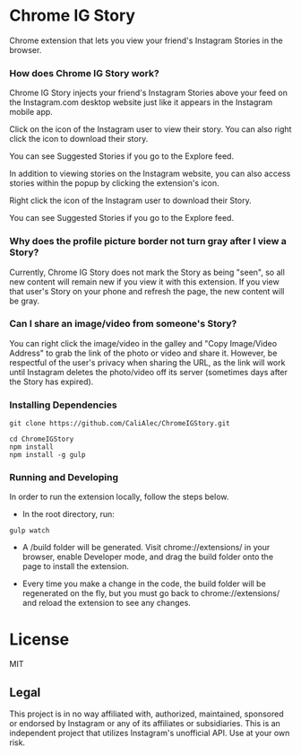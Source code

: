 # Chrome IG Story
Chrome extension that lets you view your friend's Instagram Stories in the browser.

### How does Chrome IG Story work?
Chrome IG Story injects your friend's Instagram Stories above your feed on the Instagram.com desktop website just like it appears in the Instagram mobile app.

Click on the icon of the Instagram user to view their story. You can also right click the icon to download their story.

You can see Suggested Stories if you go to the Explore feed.

In addition to viewing stories on the Instagram website, you can also access stories within the popup by clicking the extension's icon.

Right click the icon of the Instagram user to download their Story.

You can see Suggested Stories if you go to the Explore feed.

### Why does the profile picture border not turn gray after I view a Story?
Currently, Chrome IG Story does not mark the Story as being "seen", so all new content will remain new if you view it with this extension. If you view that user's Story on your phone and refresh the page, the new content will be gray.

### Can I share an image/video from someone's Story?

You can right click the image/video in the galley and "Copy Image/Video Address" to grab the link of the photo or video and share it. However, be respectful of the user's privacy when sharing the URL, as the link will work until Instagram deletes the photo/video off its server (sometimes days after the Story has expired).

### Installing Dependencies ###

```
git clone https://github.com/CaliAlec/ChromeIGStory.git

cd ChromeIGStory
npm install
npm install -g gulp

```

### Running and Developing ###

In order to run the extension locally, follow the steps below.

* In the root directory, run:

```
gulp watch

```
* A /build folder will be generated. Visit chrome://extensions/ in your browser, enable Developer mode, and drag the build folder onto the page to install the extension.

* Every time you make a change in the code, the build folder will be regenerated on the fly, but you must go back to chrome://extensions/ and reload the extension to see any changes.

# License

MIT

## Legal

This project is in no way affiliated with, authorized, maintained, sponsored or endorsed by Instagram or any of its affiliates or subsidiaries. This is an independent project that utilizes Instagram's unofficial API. Use at your own risk.
